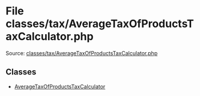 File classes/tax/AverageTaxOfProductsTaxCalculator.php
=========

Source: [classes/tax/AverageTaxOfProductsTaxCalculator.php](https://github.com/PrestaShop/PrestaShop/blob/1.6.1.0/classes/tax/AverageTaxOfProductsTaxCalculator.php)


Classes
-------

* [AverageTaxOfProductsTaxCalculator](class.AverageTaxOfProductsTaxCalculator.md)

